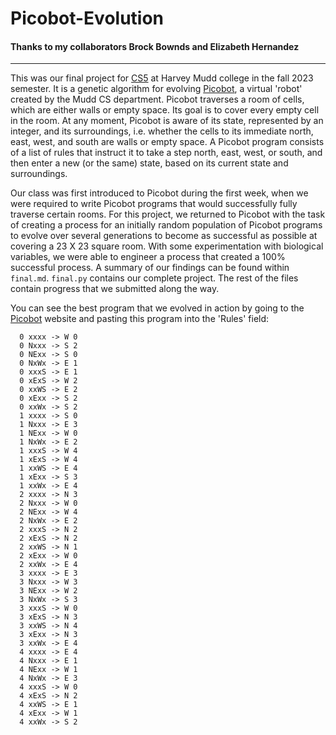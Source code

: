 # Picobot-Evolution

#### Thanks to my collaborators Brock Bownds and Elizabeth Hernandez

---

This was our final project for [CS5](https://catalog.hmc.edu/preview_course_nopop.php?catoid=22&coid=7197) at Harvey Mudd college in the fall 2023 semester. It is a genetic algorithm for evolving [Picobot](https://www.cs.hmc.edu/picobot/), a virtual 'robot' created by the Mudd CS department. Picobot traverses a room of cells, which are either walls or empty space. Its goal is to cover every empty cell in the room. At any moment, Picobot is aware of its state, represented by an integer, and its surroundings, i.e. whether the cells to its immediate north, east, west, and south are walls or empty space. A Picobot program consists of a list of rules that instruct it to take a step north, east, west, or south, and then enter a new (or the same) state, based on its current state and surroundings.

Our class was first introduced to Picobot during the first week, when we were required to write Picobot programs that would successfully fully traverse certain rooms. For this project, we returned to Picobot with the task of creating a process for an initially random population of Picobot programs to evolve over several generations to become as successful as possible at covering a 23 X 23 square room. With some experimentation with biological variables, we were able to engineer a process that created a 100% successful process. A summary of our findings can be found within `final.md`. `final.py` contains our complete project. The rest of the files contain progress that we submitted along the way.

You can see the best program that we evolved in action by going to the [Picobot](https://www.cs.hmc.edu/picobot/) website and pasting this program into the 'Rules' field:

```
  0 xxxx -> W 0
  0 Nxxx -> S 2
  0 NExx -> S 0
  0 NxWx -> E 1
  0 xxxS -> E 1
  0 xExS -> W 2
  0 xxWS -> E 2
  0 xExx -> S 2
  0 xxWx -> S 2
  1 xxxx -> S 0
  1 Nxxx -> E 3
  1 NExx -> W 0
  1 NxWx -> E 2
  1 xxxS -> W 4
  1 xExS -> W 4
  1 xxWS -> E 4
  1 xExx -> S 3
  1 xxWx -> E 4
  2 xxxx -> N 3
  2 Nxxx -> W 0
  2 NExx -> W 4
  2 NxWx -> E 2
  2 xxxS -> N 2
  2 xExS -> N 2
  2 xxWS -> N 1
  2 xExx -> W 0
  2 xxWx -> E 4
  3 xxxx -> E 3
  3 Nxxx -> W 3
  3 NExx -> W 2
  3 NxWx -> S 3
  3 xxxS -> W 0
  3 xExS -> N 3
  3 xxWS -> N 4
  3 xExx -> N 3
  3 xxWx -> E 4
  4 xxxx -> E 4
  4 Nxxx -> E 1
  4 NExx -> W 1
  4 NxWx -> E 3
  4 xxxS -> W 0
  4 xExS -> N 2
  4 xxWS -> E 1
  4 xExx -> W 1
  4 xxWx -> S 2
```
